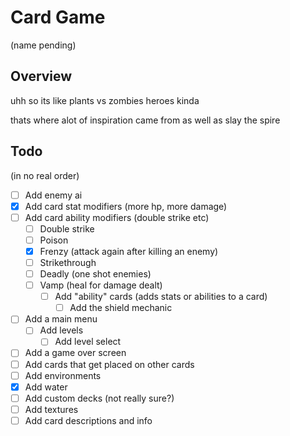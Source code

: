 # Card Game
(name pending)

## Overview

uhh so its like plants vs zombies heroes kinda

thats where alot of inspiration came from
as well as slay the spire

## Todo
(in no real order)

- [ ] Add enemy ai
- [x] Add card stat modifiers (more hp, more damage)
- [ ] Add card ability modifiers (double strike etc)
  - [ ] Double strike
  - [ ] Poison
  - [x] Frenzy (attack again after killing an enemy)
  - [ ] Strikethrough 
  - [ ] Deadly (one shot enemies)
  - [ ] Vamp (heal for damage dealt)
    - [ ] Add "ability" cards (adds stats or abilities to a card)
      - [ ] Add the shield mechanic
- [ ] Add a main menu
  - [ ] Add levels
    - [ ] Add level select
- [ ] Add a game over screen
- [ ] Add cards that get placed on other cards
- [ ] Add environments 
- [x] Add water
- [ ] Add custom decks (not really sure?)
- [ ] Add textures
- [ ] Add card descriptions and info